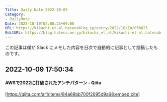 ```yaml
---
Title: Daily Note 2022-10-09
Category:
- DailyNote
Date: 2022-10-10T05:00:23+09:00
URL: https://kikuchi-et-al.hatenablog.jp/entry/2022/10/10/050023
EditURL: https://blog.hatena.ne.jp/kikuchi_et_al/kikuchi-et-al.hatenablog.jp/atom/entry/4207112889926040032
---
```


この記事は僕が Slack にメモした内容を日次で自動的に記事として投稿したものです。

## 2022-10-09 17:50:34


#### AWSで2022に打破されたアンチパターン - Qiita


[https://qiita.com/ar1/items/84a69bb700f2695d9a68:embed:cite]



